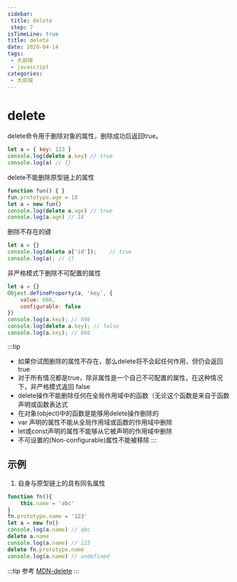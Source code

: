 ```yaml
---
sidebar:
 title: delete
 step: 7
isTimeLine: true
title: delete
date: 2020-04-14
tags:
 - 大前端
 - javascript
categories:
 - 大前端
---
```

# delete
delete命令用于删除对象的属性，删除成功后返回true。

```js
let a = { key: 123 }
console.log(delete a.key) // true
console.log(a) // {}
```

delete不能删除原型链上的属性
```js
function fun() { }
fun.prototype.age = 18
let a = new fun() 
console.log(delete a.age) // true
console.log(a.age) // 18  
```

删除不存在的键
```js
let a = {}
console.log(delete a['id']);    // true
console.log(a); // {}
```

非严格模式下删除不可配置的属性
```js
let a = {}
Object.defineProperty(a, 'key', {
    value: 666,
    configurable: false
})
console.log(a.key); // 666 
console.log(delete a.key); // false
console.log(a.key); // 666
```

:::tip
* 如果你试图删除的属性不存在，那么delete将不会起任何作用，但仍会返回true
* 对于所有情况都是true，除非属性是一个自己不可配置的属性，在这种情况下，非严格模式返回 false
* delete操作不能删除任何在全局作用域中的函数（无论这个函数是来自于函数声明或函数表达式
* 在对象(object)中的函数是能够用delete操作删除的
* var 声明的属性不能从全局作用域或函数的作用域中删除
* let或const声明的属性不能够从它被声明的作用域中删除
* 不可设置的(Non-configurable)属性不能被移除
:::

## 示例
1. 自身与原型链上的具有同名属性
```js
function fn(){
    this.name = 'abc'
}
fn.prototype.name = '123'
let a = new fn()
console.log(a.name) // abc
delete a.name
console.log(a.name) // 123
delete fn.prototype.name
console.log(a.name) // undefined
```

:::tip 参考
[MDN-delete](https://developer.mozilla.org/zh-CN/docs/Web/JavaScript/Reference/Operators/delete)
:::

<comment/>
<tongji/>